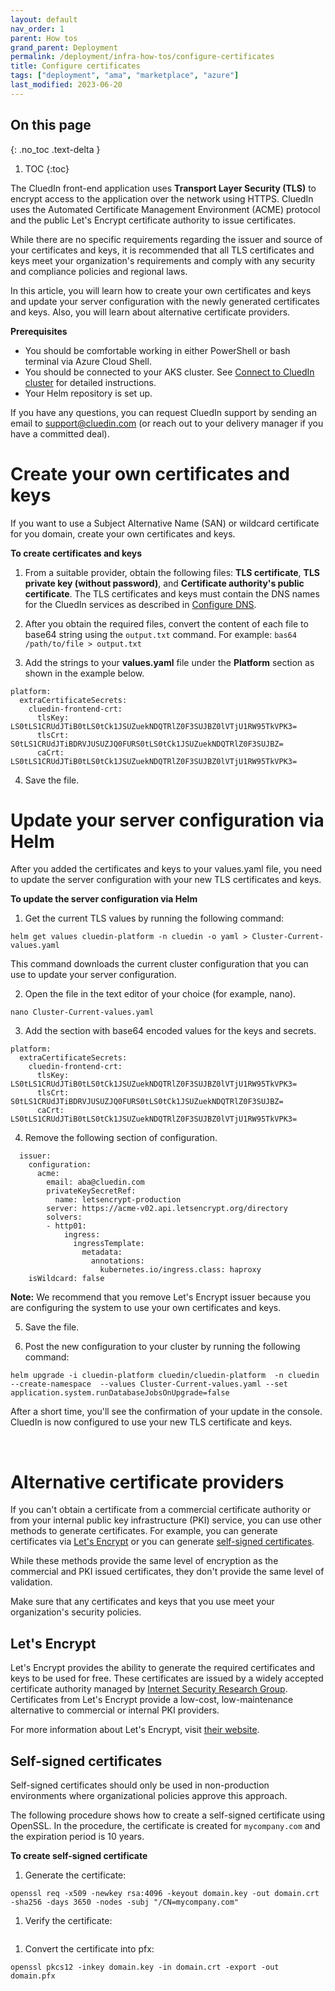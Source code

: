 ```yaml
---
layout: default
nav_order: 1
parent: How tos
grand_parent: Deployment
permalink: /deployment/infra-how-tos/configure-certificates
title: Configure certificates
tags: ["deployment", "ama", "marketplace", "azure"]
last_modified: 2023-06-20
---
```

## On this page
{: .no_toc .text-delta }
1. TOC
{:toc}

The CluedIn front-end application uses **Transport Layer Security (TLS)** to encrypt access to the application over the network using HTTPS. CluedIn uses the Automated Certificate Management Environment (ACME) protocol and the public  Let's Encrypt certificate authority to issue certificates. 

While there are no specific requirements regarding the issuer and source of your certificates and keys, it is recommended that all TLS certificates and keys meet your organization's requirements and comply with any security and compliance policies and regional laws.

In this article, you will learn how to create your own certificates and keys and update your server configuration with the newly generated certificates and keys. Also, you will learn about alternative certificate providers.

**Prerequisites**

- You should be comfortable working in either PowerShell or bash terminal via Azure Cloud Shell.
- You should be connected to your AKS cluster.
See [Connect to CluedIn cluster](/deployment/infra-how-tos/connect-to-cluedin) for detailed instructions.
- Your Helm repository is set up.

If you have any questions, you can request CluedIn support by sending an email to <a href="mailto:support@cluedin.com">support@cluedin.com</a> (or reach out to your delivery manager if you have a committed deal).

# Create your own certificates and keys

If you want to use a Subject Alternative Name (SAN) or wildcard certificate for you domain, create your own certificates and keys.

**To create certificates and keys**

1. From a suitable provider, obtain the following files: **TLS certificate**, **TLS private key (without password)**, and **Certificate authority's public certificate**. 
The TLS certificates and keys must contain the DNS names for the CluedIn services as described in [Configure DNS](/deployment/infra-how-tos/configure-dns).

2. After you obtain the required files, convert the content of each file to base64 string using the `output.txt` command. For example: `bas64 /path/to/file > output.txt`
3. Add the strings to your **values.yaml** file under the **Platform** section as shown in the example below. 
```
platform:
  extraCertificateSecrets:
    cluedin-frontend-crt:
      tlsKey: LS0tLS1CRUdJTiB0tLS0tCk1JSUZuekNDQTRlZ0F3SUJBZ0lVTjU1RW95TkVPK3=
      tlsCrt: S0tLS1CRUdJTiBDRVJUSUZJQ0FURS0tLS0tCk1JSUZuekNDQTRlZ0F3SUJBZ=
      caCrt:  LS0tLS1CRUdJTiB0tLS0tCk1JSUZuekNDQTRlZ0F3SUJBZ0lVTjU1RW95TkVPK3=
```
4. Save the file.

# Update your server configuration via Helm

After you added the certificates and keys to your values.yaml file, you need to update the server configuration with your new TLS certificates and keys.

**To update the server configuration via Helm**

1. Get the current TLS values by running the following command:
```
helm get values cluedin-platform -n cluedin -o yaml > Cluster-Current-values.yaml
```
This command downloads the current cluster configuration that you can use to update your server configuration.

2. Open the file in the text editor of your choice (for example, nano).
```
nano Cluster-Current-values.yaml
```

3. Add the section with base64 encoded values for the keys and secrets.
```
platform:
  extraCertificateSecrets:
    cluedin-frontend-crt:
      tlsKey: LS0tLS1CRUdJTiB0tLS0tCk1JSUZuekNDQTRlZ0F3SUJBZ0lVTjU1RW95TkVPK3=
      tlsCrt: S0tLS1CRUdJTiBDRVJUSUZJQ0FURS0tLS0tCk1JSUZuekNDQTRlZ0F3SUJBZ=
      caCrt:  LS0tLS1CRUdJTiB0tLS0tCk1JSUZuekNDQTRlZ0F3SUJBZ0lVTjU1RW95TkVPK3=
```

4. Remove the following section of configuration.
```
  issuer:
    configuration:
      acme:
        email: aba@cluedin.com
        privateKeySecretRef:
          name: letsencrypt-production
        server: https://acme-v02.api.letsencrypt.org/directory
        solvers:
        - http01:
            ingress:
              ingressTemplate:
                metadata:
                  annotations:
                    kubernetes.io/ingress.class: haproxy
    isWildcard: false
```
**Note:** We recommend that you remove Let's Encrypt issuer because you are configuring the system to use your own certificates and keys.

5. Save the file.

6. Post the new configuration to your cluster by running the following command:
```
helm upgrade -i cluedin-platform cluedin/cluedin-platform  -n cluedin --create-namespace  --values Cluster-Current-values.yaml --set application.system.runDatabaseJobsOnUpgrade=false
```
After a short time, you'll see the confirmation of your update in the console. CluedIn is now configured to use your new TLS certificate and keys.

 
# Alternative certificate providers 

If you can't obtain a certificate from a commercial certificate authority or from your internal public key infrastructure (PKI) service, you can use other methods to generate certificates. For example, you can generate certificates via [Let's Encrypt](#lets-encrypt) or you can generate [self-signed certificates](#self-signed-certificates).

While these methods provide the same level of encryption as the commercial and PKI issued certificates, they don't provide the same level of validation.

Make sure that any certificates and keys that you use meet your organization's security policies.

## Let's Encrypt

Let's Encrypt provides the ability to generate the required certificates and keys to be used for free. These certificates are issued by a widely accepted certificate authority managed by  [Internet Security Research Group](https://www.abetterinternet.org/). Certificates from Let's Encrypt provide a low-cost, low-maintenance alternative to commercial or internal PKI providers.

For more information about Let's Encrypt, visit [their website](https://letsencrypt.org/).

## Self-signed certificates

Self-signed certificates should only be used in non-production environments where organizational policies approve this approach.

The following procedure shows how to create a self-signed certificate using OpenSSL. In the procedure, the certificate is created for `mycompany.com` and the expiration period is 10 years.

**To create self-signed certificate**

1. Generate the certificate:
```
openssl req -x509 -newkey rsa:4096 -keyout domain.key -out domain.crt -sha256 -days 3650 -nodes -subj "/CN=mycompany.com"
```

1. Verify the certificate:
```openssl x509 -text -noout -in domain.crt
```

1. Convert the certificate into pfx:
```
openssl pkcs12 -inkey domain.key -in domain.crt -export -out domain.pfx
```

